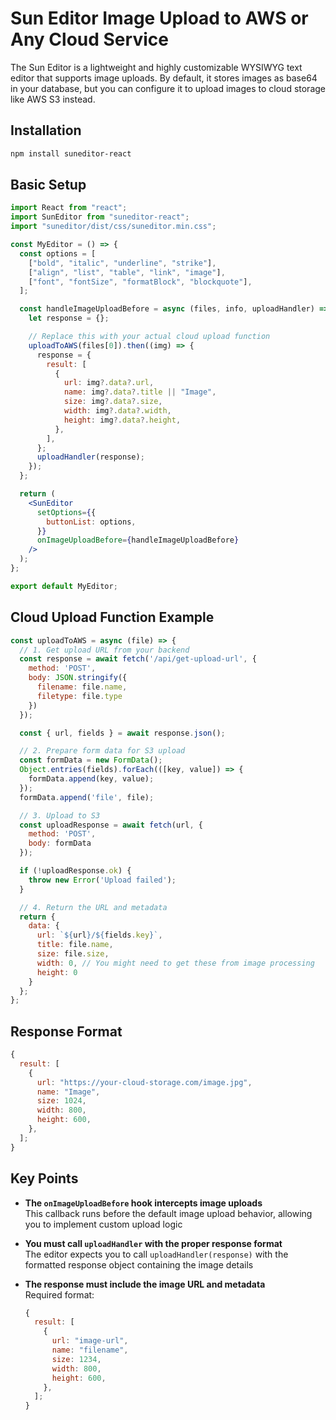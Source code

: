 # Sun Editor Image Upload to AWS or Any Cloud Service

The Sun Editor is a lightweight and highly customizable WYSIWYG text editor that supports image uploads. By default, it stores images as base64 in your database, but you can configure it to upload images to cloud storage like AWS S3 instead.

## Installation

```bash
npm install suneditor-react
```

## Basic Setup

```jsx
import React from "react";
import SunEditor from "suneditor-react";
import "suneditor/dist/css/suneditor.min.css";

const MyEditor = () => {
  const options = [
    ["bold", "italic", "underline", "strike"],
    ["align", "list", "table", "link", "image"],
    ["font", "fontSize", "formatBlock", "blockquote"],
  ];

  const handleImageUploadBefore = async (files, info, uploadHandler) => {
    let response = {};

    // Replace this with your actual cloud upload function
    uploadToAWS(files[0]).then((img) => {
      response = {
        result: [
          {
            url: img?.data?.url,
            name: img?.data?.title || "Image",
            size: img?.data?.size,
            width: img?.data?.width,
            height: img?.data?.height,
          },
        ],
      };
      uploadHandler(response);
    });
  };

  return (
    <SunEditor
      setOptions={{
        buttonList: options,
      }}
      onImageUploadBefore={handleImageUploadBefore}
    />
  );
};

export default MyEditor;
```

## Cloud Upload Function Example

```jsx
const uploadToAWS = async (file) => {
  // 1. Get upload URL from your backend
  const response = await fetch('/api/get-upload-url', {
    method: 'POST',
    body: JSON.stringify({
      filename: file.name,
      filetype: file.type
    })
  });

  const { url, fields } = await response.json();

  // 2. Prepare form data for S3 upload
  const formData = new FormData();
  Object.entries(fields).forEach(([key, value]) => {
    formData.append(key, value);
  });
  formData.append('file', file);

  // 3. Upload to S3
  const uploadResponse = await fetch(url, {
    method: 'POST',
    body: formData
  });

  if (!uploadResponse.ok) {
    throw new Error('Upload failed');
  }

  // 4. Return the URL and metadata
  return {
    data: {
      url: `${url}/${fields.key}`,
      title: file.name,
      size: file.size,
      width: 0, // You might need to get these from image processing
      height: 0
    }
  };
};
```

## Response Format

```jsx
{
  result: [
    {
      url: "https://your-cloud-storage.com/image.jpg",
      name: "Image",
      size: 1024,
      width: 800,
      height: 600,
    },
  ];
}
```

## Key Points

- **The `onImageUploadBefore` hook intercepts image uploads**  
  This callback runs before the default image upload behavior, allowing you to implement custom upload logic

- **You must call `uploadHandler` with the proper response format**  
  The editor expects you to call `uploadHandler(response)` with the formatted response object containing the image details

- **The response must include the image URL and metadata**  
  Required format:
  ```javascript
  {
    result: [
      {
        url: "image-url",
        name: "filename",
        size: 1234,
        width: 800,
        height: 600,
      },
    ];
  }
  ```
